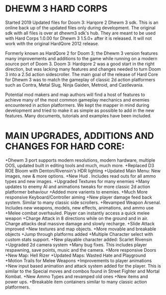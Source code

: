 # DHEWM 3 HARD CORPS
Started 2019
Updated files for Doom 3: Harqore 2 Dhewm 3 sdk.  This is an online back up of the updated files only during development.  The original sdk with all files is over at dhewm3 sdk's hub.  They are meant to be used with Hard Corps 1.0.00 for Dhewm 3 1.5.0+ after it is released.  It will not work with the original HardQore 2012 release.

Formerly known as HardQore 2 for Doom 3;  the Dhewm 3 version features many improvements and additions to the game while running on a modern source port of Doom 3.  Doom 3: Hardqore 2 was a good start in the right direction, but was lacking many features and changes needed to turn Doom 3 into a 2.5d action sidescroller.  The main goal of the release of Hard Core for Dhewm 3 was to match the gameplay of classic 2d action platformers such as Contra, Metal Slug, Ninja Gaiden, Metroid, and Castlevania.

Potential mod makers and map authors will find a host of features to achieve many of the most common gameplay mechanics and enemies encountered in action platformers.  We kept the mapper in mind during development and tried to make it as simple as possible to add in the new features.  Many documents, tutorials and examples have been included.

# MAIN UPGRADES, ADDITIONS AND CHANGES FOR HARD CORE:

+Dhewm 3 port supports modern resolutions, modern hardware, multiple OOS, updated built in editing tools and much, much more.
+Replaced D3 ROE Bloom with Denton/Rivensin's HDR lighting
+Updated Main Menu: New images, new & more options.
+New Hud . Includes read outs for all ammo types and new images.
+Upgraded Textures for many enemies
+Many updates to enemy AI and animations tweaks for more classic 2d action platformer behaviour
+Added more varients to enemies.
+Much More responsive Keyboard/Controller aiming
+New player damage feed back system. Similar to many classic side scrollers.
+Revamped Weapon Arsenal. Includes new weapons, models, new effects, animations, and ammo use
+Melee combat overhauled.  Player can instantly access a quick melee weapon
+Charge Attack in 8 directions while on the ground and in air.  Charge attacks deal massive damage and slowly recharge.
+Slide Attack improved
+New textures and map objects.
+More movable and breakable objects
+Jump through platforms added
+Multiple Character select with custom stats support.
+New playable character added: Scarlet Rivensin
+Upgraded 2d camera system
+Many bug fixes. This includes player respawning, save points, music and the camera.
+More responsive Doors
+New Map:  Hell Rizer
+Updated Maps: Wasted Hate and Playground
+Motion Trails for Melee Weapons
+Improvements to player animations
+New input based animation and attack system added for the player.  This is similar to the Special moves and combos found in Street Fighter and Mortal Kombat.
+New Ammo Types and revamped old ones
+New items and power ups.
+Breakable item containers similar to many classic action platformers.
